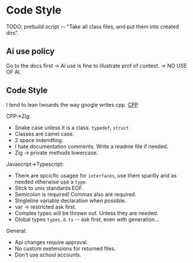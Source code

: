 # Code Style
TODO: prebuild script -- "Take all class files, and put them into created dirs".

## Ai use policy

Go to the docs first -> Ai use is fine to illustrate prof of context. -> NO USE OF AI.

## Code Style

I tend to lean twoards the way google writes cpp.
[CPP](https://google.github.io/styleguide/cppguide.html)

CPP->Zig:
 - Snake case unless it is a class. `typedef`, `struct`  
 - Classes are camel case. 
 - 2 space indendting.
 - I hate documentation comments. Write a readme file if needed.
 - Zig -> private methods lowercase.

Javascript->Typescript:
 - There are spcicfic usagee for `interfaces`, use them sparilly and as needed otherwise use a `type`.
 - Stick to unix standards EOF.
 - Semicolon is required! Commas also are required.
 - Singleline variable declaration when possible.
 - var -> restricted ask first.
 - Complex types will be thrown out. Unless they are needed.
 - Global types `types.d.ts` -- ask first, even with generation...

General:
 - Api changes require approval.
 - No custom exetensions for returned files.
 - Don't use school accounts.